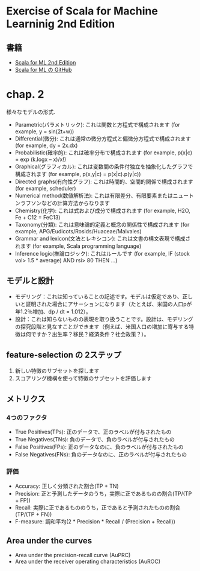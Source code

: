# Exercise of Scala for Machine Learninig 2nd Edition

## 書籍

- [Scala for ML 2nd Edition](https://www.packtpub.com/big-data-and-business-intelligence/scala-machine-learning-second-edition)
- [Scala for ML の GitHub](https://github.com/PacktPublishing/Scala-for-Machine-Learning-Second-Edition)


# chap. 2

様々なモデルの形式.

- Parametric(パラメトリック): これは関数と方程式で構成されます (for example, y = sin(2t+w))
- Differential(微分): これは通常の微分方程式と偏微分方程式で構成されます (for example, dy = 2x.dx)
- Probabilistic(確率的): これは確率分布で構成されます (for example, p(x|c) = exp (k.logx – x)/x!)
- Graphical(グラフィカル): これは変数間の条件付独立を抽象化したグラフで構成されます (for example, p(x,y|c) = p(x|c).p(y|c))
- Directed graphs(有向性グラフ): これは時間的、空間的関係で構成されます (for example, scheduler)
- Numerical method(数値解析法): これは有限差分、有限要素またはニュートンラフソンなどの計算方法からなります
- Chemistry(化学): これは式および成分で構成されます (for example, H2O, Fe + C12 = FeC13)
- Taxonomy(分類): これは意味論的定義と概念の関係性で構成されます (for example, APG/Eudicots/Rosids/Huaceae/Malvales)
- Grammar and lexicon(文法とレキシコン): これは文書の構文表現で構成されます (for example, Scala programming language)
- Inference logic(推論ロジック): これはルールです (for example, IF (stock vol> 1.5 * average) AND rsi> 80 THEN …)

## モデルと設計

- モデリング：これは知っていることの記述です。モデルは仮定であり、正しいと証明された場合にアサーションになります（たとえば、米国の人口pが年1.2％増加、dp / dt = 1.012）。
- 設計：これは知らないものの表現を取り扱うことです。設計は、モデリングの探究段階と見なすことができます（例えば、米国人口の増加に寄与する特徴は何ですか？出生率？移民？経済条件？社会政策？）。

## feature-selection の 2ステップ

1. 新しい特徴のサブセットを探します
2. スコアリング機構を使って特徴のサブセットを評価します


## メトリクス

### 4つのファクタ

- True Positives(TPs): 正のデータで、正のラベルが付与されたもの
- True Negatives(TNs): 負のデータで、負のラベルが付与されたもの
- False Positives(FPs): 正のデータなのに、負のラベルが付与されたもの
- False Negatives(FNs): 負のデータなのに、正のラベルが付与されたもの

### 評価

- Accuracy: 正しく分類された割合(TP + TN)
- Precision: 正と予測したデータのうち，実際に正であるものの割合(TP/(TP + FP))
- Recall: 実際に正であるもののうち，正であると予測されたものの割合(TP/(TP + FN))
- F-measure: 調和平均(2 * Precision * Recall / (Precision + Recall))

## Area under the curves

- Area under the precision-recall curve (AuPRC)
- Area under the receiver operating characteristics (AuROC)
